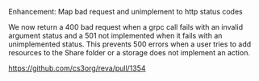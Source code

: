 Enhancement: Map bad request and unimplement to http status codes

We now return a 400 bad request when a grpc call fails with an invalid argument status and a 501 not implemented when it fails with an unimplemented status. This prevents 500 errors when a user tries to add resources to the Share folder or a storage does not implement an action.

https://github.com/cs3org/reva/pull/1354
